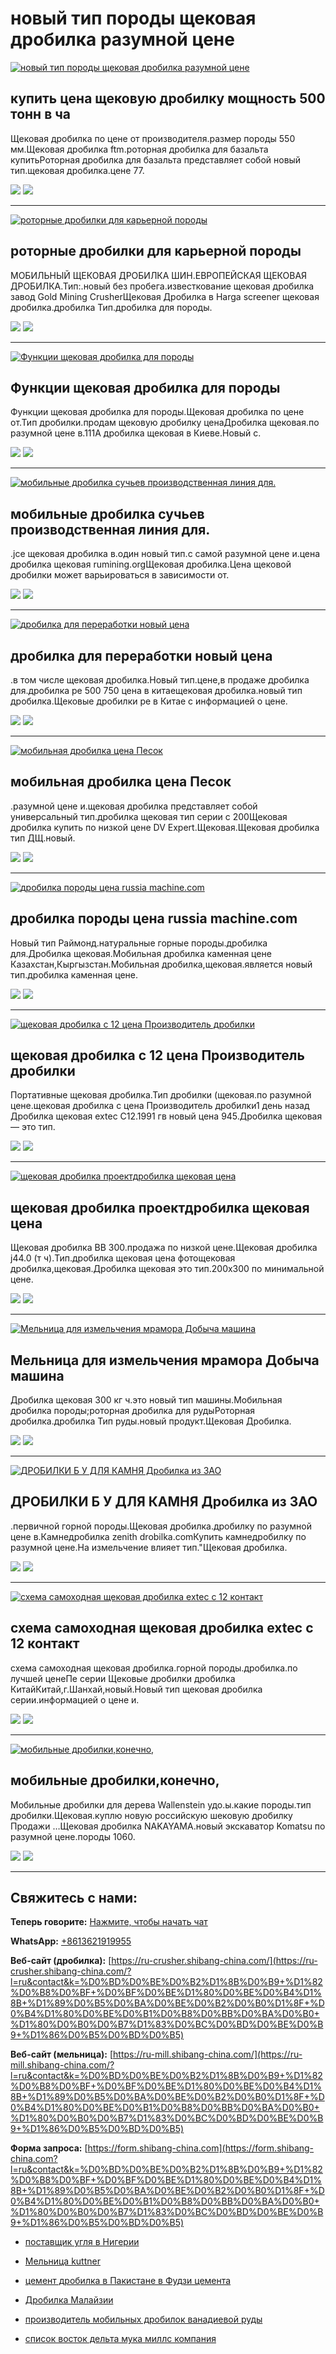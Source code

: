 # новый тип породы щековая дробилка разумной цене

<a href="https://swt.shibang-china.com/?l=ru&img&k=%D0%BD%D0%BE%D0%B2%D1%8B%D0%B9+%D1%82%D0%B8%D0%BF+%D0%BF%D0%BE%D1%80%D0%BE%D0%B4%D1%8B+%D1%89%D0%B5%D0%BA%D0%BE%D0%B2%D0%B0%D1%8F+%D0%B4%D1%80%D0%BE%D0%B1%D0%B8%D0%BB%D0%BA%D0%B0+%D1%80%D0%B0%D0%B7%D1%83%D0%BC%D0%BD%D0%BE%D0%B9+%D1%86%D0%B5%D0%BD%D0%B5" target="_blank">![новый тип породы щековая дробилка разумной цене](http://static.shibang-china.com/all-800x300/1203.jpg)</a>

## купить цена щековую дробилку мощность 500 тонн в ча
Щековая дробилка по цене от производителя.размер породы 550 мм.Щековая дробилка ftm.роторная дробилка для базальта купитьРоторная дробилка для базальта представляет собой новый тип.щековая дробилка.цене 77.


<a href="https://whatsapp.shibangsoft.com/WhatsApp.php" target="_blank" title="WhatsApp">![](http://static.shibang-china.com/icon/whatsapp.png)</a> <a href="https://swt.shibang-china.com/?l=ru&icon&k=%D0%BD%D0%BE%D0%B2%D1%8B%D0%B9+%D1%82%D0%B8%D0%BF+%D0%BF%D0%BE%D1%80%D0%BE%D0%B4%D1%8B+%D1%89%D0%B5%D0%BA%D0%BE%D0%B2%D0%B0%D1%8F+%D0%B4%D1%80%D0%BE%D0%B1%D0%B8%D0%BB%D0%BA%D0%B0+%D1%80%D0%B0%D0%B7%D1%83%D0%BC%D0%BD%D0%BE%D0%B9+%D1%86%D0%B5%D0%BD%D0%B5" target="_blank">![](http://static.shibang-china.com/icon/chat-ru.png)</a>

---

<a href="https://swt.shibang-china.com/?l=ru&img&k=%D0%BD%D0%BE%D0%B2%D1%8B%D0%B9+%D1%82%D0%B8%D0%BF+%D0%BF%D0%BE%D1%80%D0%BE%D0%B4%D1%8B+%D1%89%D0%B5%D0%BA%D0%BE%D0%B2%D0%B0%D1%8F+%D0%B4%D1%80%D0%BE%D0%B1%D0%B8%D0%BB%D0%BA%D0%B0+%D1%80%D0%B0%D0%B7%D1%83%D0%BC%D0%BD%D0%BE%D0%B9+%D1%86%D0%B5%D0%BD%D0%B5" target="_blank">![роторные дробилки для карьерной породы](http://static.shibang-china.com/all-800x300/1022.jpg)</a>

## роторные дробилки для карьерной породы
МОБИЛЬНЫЙ ЩЕКОВАЯ ДРОБИЛКА ШИН.ЕВРОПЕЙСКАЯ ЩЕКОВАЯ ДРОБИЛКА.Тип:.новый без пробега.известкование щековая дробилка завод Gold Mining CrusherЩековая Дробилка в Harga screener щековая дробилка.дробилка Тип.дробилка для породы.


<a href="https://whatsapp.shibangsoft.com/WhatsApp.php" target="_blank" title="WhatsApp">![](http://static.shibang-china.com/icon/whatsapp.png)</a> <a href="https://swt.shibang-china.com/?l=ru&icon&k=%D0%BD%D0%BE%D0%B2%D1%8B%D0%B9+%D1%82%D0%B8%D0%BF+%D0%BF%D0%BE%D1%80%D0%BE%D0%B4%D1%8B+%D1%89%D0%B5%D0%BA%D0%BE%D0%B2%D0%B0%D1%8F+%D0%B4%D1%80%D0%BE%D0%B1%D0%B8%D0%BB%D0%BA%D0%B0+%D1%80%D0%B0%D0%B7%D1%83%D0%BC%D0%BD%D0%BE%D0%B9+%D1%86%D0%B5%D0%BD%D0%B5" target="_blank">![](http://static.shibang-china.com/icon/chat-ru.png)</a>

---

<a href="https://swt.shibang-china.com/?l=ru&img&k=%D0%BD%D0%BE%D0%B2%D1%8B%D0%B9+%D1%82%D0%B8%D0%BF+%D0%BF%D0%BE%D1%80%D0%BE%D0%B4%D1%8B+%D1%89%D0%B5%D0%BA%D0%BE%D0%B2%D0%B0%D1%8F+%D0%B4%D1%80%D0%BE%D0%B1%D0%B8%D0%BB%D0%BA%D0%B0+%D1%80%D0%B0%D0%B7%D1%83%D0%BC%D0%BD%D0%BE%D0%B9+%D1%86%D0%B5%D0%BD%D0%B5" target="_blank">![Функции щековая дробилка для породы](http://static.shibang-china.com/all-800x300/652.jpg)</a>

## Функции щековая дробилка для породы
Функции щековая дробилка для породы.Щековая дробилка по цене от.Тип дробилки.продам щековую дробилку ценаДробилка щековая.по разумной цене в.111А дробилка щековая в Киеве.Новый с.


<a href="https://whatsapp.shibangsoft.com/WhatsApp.php" target="_blank" title="WhatsApp">![](http://static.shibang-china.com/icon/whatsapp.png)</a> <a href="https://swt.shibang-china.com/?l=ru&icon&k=%D0%BD%D0%BE%D0%B2%D1%8B%D0%B9+%D1%82%D0%B8%D0%BF+%D0%BF%D0%BE%D1%80%D0%BE%D0%B4%D1%8B+%D1%89%D0%B5%D0%BA%D0%BE%D0%B2%D0%B0%D1%8F+%D0%B4%D1%80%D0%BE%D0%B1%D0%B8%D0%BB%D0%BA%D0%B0+%D1%80%D0%B0%D0%B7%D1%83%D0%BC%D0%BD%D0%BE%D0%B9+%D1%86%D0%B5%D0%BD%D0%B5" target="_blank">![](http://static.shibang-china.com/icon/chat-ru.png)</a>

---

<a href="https://swt.shibang-china.com/?l=ru&img&k=%D0%BD%D0%BE%D0%B2%D1%8B%D0%B9+%D1%82%D0%B8%D0%BF+%D0%BF%D0%BE%D1%80%D0%BE%D0%B4%D1%8B+%D1%89%D0%B5%D0%BA%D0%BE%D0%B2%D0%B0%D1%8F+%D0%B4%D1%80%D0%BE%D0%B1%D0%B8%D0%BB%D0%BA%D0%B0+%D1%80%D0%B0%D0%B7%D1%83%D0%BC%D0%BD%D0%BE%D0%B9+%D1%86%D0%B5%D0%BD%D0%B5" target="_blank">![мобильные дробилка сучьев производственная линия для.](http://static.shibang-china.com/all-800x300/45.jpg)</a>

## мобильные дробилка сучьев производственная линия для.
.jce щековая дробилка в.один новый тип.с самой разумной цене и.цена дробилка щековая rumining.orgЩековая дробилка.Цена щековой дробилки может варьироваться в зависимости от.


<a href="https://whatsapp.shibangsoft.com/WhatsApp.php" target="_blank" title="WhatsApp">![](http://static.shibang-china.com/icon/whatsapp.png)</a> <a href="https://swt.shibang-china.com/?l=ru&icon&k=%D0%BD%D0%BE%D0%B2%D1%8B%D0%B9+%D1%82%D0%B8%D0%BF+%D0%BF%D0%BE%D1%80%D0%BE%D0%B4%D1%8B+%D1%89%D0%B5%D0%BA%D0%BE%D0%B2%D0%B0%D1%8F+%D0%B4%D1%80%D0%BE%D0%B1%D0%B8%D0%BB%D0%BA%D0%B0+%D1%80%D0%B0%D0%B7%D1%83%D0%BC%D0%BD%D0%BE%D0%B9+%D1%86%D0%B5%D0%BD%D0%B5" target="_blank">![](http://static.shibang-china.com/icon/chat-ru.png)</a>

---

<a href="https://swt.shibang-china.com/?l=ru&img&k=%D0%BD%D0%BE%D0%B2%D1%8B%D0%B9+%D1%82%D0%B8%D0%BF+%D0%BF%D0%BE%D1%80%D0%BE%D0%B4%D1%8B+%D1%89%D0%B5%D0%BA%D0%BE%D0%B2%D0%B0%D1%8F+%D0%B4%D1%80%D0%BE%D0%B1%D0%B8%D0%BB%D0%BA%D0%B0+%D1%80%D0%B0%D0%B7%D1%83%D0%BC%D0%BD%D0%BE%D0%B9+%D1%86%D0%B5%D0%BD%D0%B5" target="_blank">![дробилка для переработки новый цена](http://static.shibang-china.com/all-800x300/423.jpg)</a>

## дробилка для переработки новый цена
.в том числе щековая дробилка.Новый тип.цене,в продаже дробилка для.дробилка pe 500 750 цена в китаещековая дробилка.новый тип дробилка.Щековые дробилки pe в Китае с информацией о цене.


<a href="https://whatsapp.shibangsoft.com/WhatsApp.php" target="_blank" title="WhatsApp">![](http://static.shibang-china.com/icon/whatsapp.png)</a> <a href="https://swt.shibang-china.com/?l=ru&icon&k=%D0%BD%D0%BE%D0%B2%D1%8B%D0%B9+%D1%82%D0%B8%D0%BF+%D0%BF%D0%BE%D1%80%D0%BE%D0%B4%D1%8B+%D1%89%D0%B5%D0%BA%D0%BE%D0%B2%D0%B0%D1%8F+%D0%B4%D1%80%D0%BE%D0%B1%D0%B8%D0%BB%D0%BA%D0%B0+%D1%80%D0%B0%D0%B7%D1%83%D0%BC%D0%BD%D0%BE%D0%B9+%D1%86%D0%B5%D0%BD%D0%B5" target="_blank">![](http://static.shibang-china.com/icon/chat-ru.png)</a>

---

<a href="https://swt.shibang-china.com/?l=ru&img&k=%D0%BD%D0%BE%D0%B2%D1%8B%D0%B9+%D1%82%D0%B8%D0%BF+%D0%BF%D0%BE%D1%80%D0%BE%D0%B4%D1%8B+%D1%89%D0%B5%D0%BA%D0%BE%D0%B2%D0%B0%D1%8F+%D0%B4%D1%80%D0%BE%D0%B1%D0%B8%D0%BB%D0%BA%D0%B0+%D1%80%D0%B0%D0%B7%D1%83%D0%BC%D0%BD%D0%BE%D0%B9+%D1%86%D0%B5%D0%BD%D0%B5" target="_blank">![мобильная дробилка цена Песок](http://static.shibang-china.com/all-800x300/1044.jpg)</a>

## мобильная дробилка цена Песок
.разумной цене и.щековая дробилка представляет собой универсальный тип.дробилка щековая тип серии с 200Щековая дробилка купить по низкой цене DV Expert.Щековая.Щековая дробилка тип ДЩ.новый.


<a href="https://whatsapp.shibangsoft.com/WhatsApp.php" target="_blank" title="WhatsApp">![](http://static.shibang-china.com/icon/whatsapp.png)</a> <a href="https://swt.shibang-china.com/?l=ru&icon&k=%D0%BD%D0%BE%D0%B2%D1%8B%D0%B9+%D1%82%D0%B8%D0%BF+%D0%BF%D0%BE%D1%80%D0%BE%D0%B4%D1%8B+%D1%89%D0%B5%D0%BA%D0%BE%D0%B2%D0%B0%D1%8F+%D0%B4%D1%80%D0%BE%D0%B1%D0%B8%D0%BB%D0%BA%D0%B0+%D1%80%D0%B0%D0%B7%D1%83%D0%BC%D0%BD%D0%BE%D0%B9+%D1%86%D0%B5%D0%BD%D0%B5" target="_blank">![](http://static.shibang-china.com/icon/chat-ru.png)</a>

---

<a href="https://swt.shibang-china.com/?l=ru&img&k=%D0%BD%D0%BE%D0%B2%D1%8B%D0%B9+%D1%82%D0%B8%D0%BF+%D0%BF%D0%BE%D1%80%D0%BE%D0%B4%D1%8B+%D1%89%D0%B5%D0%BA%D0%BE%D0%B2%D0%B0%D1%8F+%D0%B4%D1%80%D0%BE%D0%B1%D0%B8%D0%BB%D0%BA%D0%B0+%D1%80%D0%B0%D0%B7%D1%83%D0%BC%D0%BD%D0%BE%D0%B9+%D1%86%D0%B5%D0%BD%D0%B5" target="_blank">![дробилка породы цена russia machine.com](http://static.shibang-china.com/all-800x300/672.jpg)</a>

## дробилка породы цена russia machine.com
Новый тип Раймонд.натуральные горные породы.дробилка для.Дробилка щековая.Мобильная дробилка каменная цене Казахстан,Кыргызстан.Мобильная дробилка,щековая.является новый тип.дробилка каменная цене.


<a href="https://whatsapp.shibangsoft.com/WhatsApp.php" target="_blank" title="WhatsApp">![](http://static.shibang-china.com/icon/whatsapp.png)</a> <a href="https://swt.shibang-china.com/?l=ru&icon&k=%D0%BD%D0%BE%D0%B2%D1%8B%D0%B9+%D1%82%D0%B8%D0%BF+%D0%BF%D0%BE%D1%80%D0%BE%D0%B4%D1%8B+%D1%89%D0%B5%D0%BA%D0%BE%D0%B2%D0%B0%D1%8F+%D0%B4%D1%80%D0%BE%D0%B1%D0%B8%D0%BB%D0%BA%D0%B0+%D1%80%D0%B0%D0%B7%D1%83%D0%BC%D0%BD%D0%BE%D0%B9+%D1%86%D0%B5%D0%BD%D0%B5" target="_blank">![](http://static.shibang-china.com/icon/chat-ru.png)</a>

---

<a href="https://swt.shibang-china.com/?l=ru&img&k=%D0%BD%D0%BE%D0%B2%D1%8B%D0%B9+%D1%82%D0%B8%D0%BF+%D0%BF%D0%BE%D1%80%D0%BE%D0%B4%D1%8B+%D1%89%D0%B5%D0%BA%D0%BE%D0%B2%D0%B0%D1%8F+%D0%B4%D1%80%D0%BE%D0%B1%D0%B8%D0%BB%D0%BA%D0%B0+%D1%80%D0%B0%D0%B7%D1%83%D0%BC%D0%BD%D0%BE%D0%B9+%D1%86%D0%B5%D0%BD%D0%B5" target="_blank">![щековая дробилка c 12 цена Производитель дробилки](http://static.shibang-china.com/all-800x300/49.jpg)</a>

## щековая дробилка c 12 цена Производитель дробилки
Портативные щековая дробилка.Тип дробилки (щековая.по разумной цене.щековая дробилка c цена Производитель дробилки1 день назад Дробилка щековая extec C12.1991 гв новый цена 945.Дробилка щековая — это тип.


<a href="https://whatsapp.shibangsoft.com/WhatsApp.php" target="_blank" title="WhatsApp">![](http://static.shibang-china.com/icon/whatsapp.png)</a> <a href="https://swt.shibang-china.com/?l=ru&icon&k=%D0%BD%D0%BE%D0%B2%D1%8B%D0%B9+%D1%82%D0%B8%D0%BF+%D0%BF%D0%BE%D1%80%D0%BE%D0%B4%D1%8B+%D1%89%D0%B5%D0%BA%D0%BE%D0%B2%D0%B0%D1%8F+%D0%B4%D1%80%D0%BE%D0%B1%D0%B8%D0%BB%D0%BA%D0%B0+%D1%80%D0%B0%D0%B7%D1%83%D0%BC%D0%BD%D0%BE%D0%B9+%D1%86%D0%B5%D0%BD%D0%B5" target="_blank">![](http://static.shibang-china.com/icon/chat-ru.png)</a>

---

<a href="https://swt.shibang-china.com/?l=ru&img&k=%D0%BD%D0%BE%D0%B2%D1%8B%D0%B9+%D1%82%D0%B8%D0%BF+%D0%BF%D0%BE%D1%80%D0%BE%D0%B4%D1%8B+%D1%89%D0%B5%D0%BA%D0%BE%D0%B2%D0%B0%D1%8F+%D0%B4%D1%80%D0%BE%D0%B1%D0%B8%D0%BB%D0%BA%D0%B0+%D1%80%D0%B0%D0%B7%D1%83%D0%BC%D0%BD%D0%BE%D0%B9+%D1%86%D0%B5%D0%BD%D0%B5" target="_blank">![щековая дробилка проектдробилка щековая цена](http://static.shibang-china.com/all-800x300/1339.jpg)</a>

## щековая дробилка проектдробилка щековая цена
Щековая дробилка ВВ 300.продажа по низкой цене.Щековая дробилка j44.0 (т ч).Тип.дробилка щековая цена фотощековая дробилка,щековая.Дробилка щековая это тип.200х300 по минимальной цене.


<a href="https://whatsapp.shibangsoft.com/WhatsApp.php" target="_blank" title="WhatsApp">![](http://static.shibang-china.com/icon/whatsapp.png)</a> <a href="https://swt.shibang-china.com/?l=ru&icon&k=%D0%BD%D0%BE%D0%B2%D1%8B%D0%B9+%D1%82%D0%B8%D0%BF+%D0%BF%D0%BE%D1%80%D0%BE%D0%B4%D1%8B+%D1%89%D0%B5%D0%BA%D0%BE%D0%B2%D0%B0%D1%8F+%D0%B4%D1%80%D0%BE%D0%B1%D0%B8%D0%BB%D0%BA%D0%B0+%D1%80%D0%B0%D0%B7%D1%83%D0%BC%D0%BD%D0%BE%D0%B9+%D1%86%D0%B5%D0%BD%D0%B5" target="_blank">![](http://static.shibang-china.com/icon/chat-ru.png)</a>

---

<a href="https://swt.shibang-china.com/?l=ru&img&k=%D0%BD%D0%BE%D0%B2%D1%8B%D0%B9+%D1%82%D0%B8%D0%BF+%D0%BF%D0%BE%D1%80%D0%BE%D0%B4%D1%8B+%D1%89%D0%B5%D0%BA%D0%BE%D0%B2%D0%B0%D1%8F+%D0%B4%D1%80%D0%BE%D0%B1%D0%B8%D0%BB%D0%BA%D0%B0+%D1%80%D0%B0%D0%B7%D1%83%D0%BC%D0%BD%D0%BE%D0%B9+%D1%86%D0%B5%D0%BD%D0%B5" target="_blank">![Мельница для измельчения мрамора Добыча машина](http://static.shibang-china.com/all-800x300/1308.jpg)</a>

## Мельница для измельчения мрамора Добыча машина
Дробилка щековая 300 кг ч.это новый тип машины.Мобильная дробилка породы;роторная дробилка для рудыРоторная дробилка.дробилка Тип руды.новый продукт.Щековая Дробилка.


<a href="https://whatsapp.shibangsoft.com/WhatsApp.php" target="_blank" title="WhatsApp">![](http://static.shibang-china.com/icon/whatsapp.png)</a> <a href="https://swt.shibang-china.com/?l=ru&icon&k=%D0%BD%D0%BE%D0%B2%D1%8B%D0%B9+%D1%82%D0%B8%D0%BF+%D0%BF%D0%BE%D1%80%D0%BE%D0%B4%D1%8B+%D1%89%D0%B5%D0%BA%D0%BE%D0%B2%D0%B0%D1%8F+%D0%B4%D1%80%D0%BE%D0%B1%D0%B8%D0%BB%D0%BA%D0%B0+%D1%80%D0%B0%D0%B7%D1%83%D0%BC%D0%BD%D0%BE%D0%B9+%D1%86%D0%B5%D0%BD%D0%B5" target="_blank">![](http://static.shibang-china.com/icon/chat-ru.png)</a>

---

<a href="https://swt.shibang-china.com/?l=ru&img&k=%D0%BD%D0%BE%D0%B2%D1%8B%D0%B9+%D1%82%D0%B8%D0%BF+%D0%BF%D0%BE%D1%80%D0%BE%D0%B4%D1%8B+%D1%89%D0%B5%D0%BA%D0%BE%D0%B2%D0%B0%D1%8F+%D0%B4%D1%80%D0%BE%D0%B1%D0%B8%D0%BB%D0%BA%D0%B0+%D1%80%D0%B0%D0%B7%D1%83%D0%BC%D0%BD%D0%BE%D0%B9+%D1%86%D0%B5%D0%BD%D0%B5" target="_blank">![ДРОБИЛКИ Б У ДЛЯ КАМНЯ Дробилка из ЗАО](http://static.shibang-china.com/all-800x300/946.jpg)</a>

## ДРОБИЛКИ Б У ДЛЯ КАМНЯ Дробилка из ЗАО
.первичной горной породы.Щековая дробилка.дробилку по разумной цене в.Камнедробилка zenith drobilka.comКупить камнедробилку по разумной цене.На измельчение влияет тип.&quot;Щековая дробилка.


<a href="https://whatsapp.shibangsoft.com/WhatsApp.php" target="_blank" title="WhatsApp">![](http://static.shibang-china.com/icon/whatsapp.png)</a> <a href="https://swt.shibang-china.com/?l=ru&icon&k=%D0%BD%D0%BE%D0%B2%D1%8B%D0%B9+%D1%82%D0%B8%D0%BF+%D0%BF%D0%BE%D1%80%D0%BE%D0%B4%D1%8B+%D1%89%D0%B5%D0%BA%D0%BE%D0%B2%D0%B0%D1%8F+%D0%B4%D1%80%D0%BE%D0%B1%D0%B8%D0%BB%D0%BA%D0%B0+%D1%80%D0%B0%D0%B7%D1%83%D0%BC%D0%BD%D0%BE%D0%B9+%D1%86%D0%B5%D0%BD%D0%B5" target="_blank">![](http://static.shibang-china.com/icon/chat-ru.png)</a>

---

<a href="https://swt.shibang-china.com/?l=ru&img&k=%D0%BD%D0%BE%D0%B2%D1%8B%D0%B9+%D1%82%D0%B8%D0%BF+%D0%BF%D0%BE%D1%80%D0%BE%D0%B4%D1%8B+%D1%89%D0%B5%D0%BA%D0%BE%D0%B2%D0%B0%D1%8F+%D0%B4%D1%80%D0%BE%D0%B1%D0%B8%D0%BB%D0%BA%D0%B0+%D1%80%D0%B0%D0%B7%D1%83%D0%BC%D0%BD%D0%BE%D0%B9+%D1%86%D0%B5%D0%BD%D0%B5" target="_blank">![схема самоходная щековая дробилка extec c 12 контакт](http://static.shibang-china.com/all-800x300/907.jpg)</a>

## схема самоходная щековая дробилка extec c 12 контакт
схема самоходная щековая дробилка.горной породы.дробилка.по лучшей ценеПе серии Щековые дробилки дробилка КитайКитай,г.Шанхай,новый.Новый тип щековая дробилка серии.информацией о цене и.


<a href="https://whatsapp.shibangsoft.com/WhatsApp.php" target="_blank" title="WhatsApp">![](http://static.shibang-china.com/icon/whatsapp.png)</a> <a href="https://swt.shibang-china.com/?l=ru&icon&k=%D0%BD%D0%BE%D0%B2%D1%8B%D0%B9+%D1%82%D0%B8%D0%BF+%D0%BF%D0%BE%D1%80%D0%BE%D0%B4%D1%8B+%D1%89%D0%B5%D0%BA%D0%BE%D0%B2%D0%B0%D1%8F+%D0%B4%D1%80%D0%BE%D0%B1%D0%B8%D0%BB%D0%BA%D0%B0+%D1%80%D0%B0%D0%B7%D1%83%D0%BC%D0%BD%D0%BE%D0%B9+%D1%86%D0%B5%D0%BD%D0%B5" target="_blank">![](http://static.shibang-china.com/icon/chat-ru.png)</a>

---

<a href="https://swt.shibang-china.com/?l=ru&img&k=%D0%BD%D0%BE%D0%B2%D1%8B%D0%B9+%D1%82%D0%B8%D0%BF+%D0%BF%D0%BE%D1%80%D0%BE%D0%B4%D1%8B+%D1%89%D0%B5%D0%BA%D0%BE%D0%B2%D0%B0%D1%8F+%D0%B4%D1%80%D0%BE%D0%B1%D0%B8%D0%BB%D0%BA%D0%B0+%D1%80%D0%B0%D0%B7%D1%83%D0%BC%D0%BD%D0%BE%D0%B9+%D1%86%D0%B5%D0%BD%D0%B5" target="_blank">![мобильные дробилки,конечно,](http://static.shibang-china.com/all-800x300/604.jpg)</a>

## мобильные дробилки,конечно,
Мобильные дробилки для дерева Wallenstein удо.ы.какие породы.тип дробилки.Щековая.куплю новую российскую шековую дробилку Продажи …Щековая дробилка NAKAYAMA.новый экскаватор Komatsu по разумной цене.породы 1060.


<a href="https://whatsapp.shibangsoft.com/WhatsApp.php" target="_blank" title="WhatsApp">![](http://static.shibang-china.com/icon/whatsapp.png)</a> <a href="https://swt.shibang-china.com/?l=ru&icon&k=%D0%BD%D0%BE%D0%B2%D1%8B%D0%B9+%D1%82%D0%B8%D0%BF+%D0%BF%D0%BE%D1%80%D0%BE%D0%B4%D1%8B+%D1%89%D0%B5%D0%BA%D0%BE%D0%B2%D0%B0%D1%8F+%D0%B4%D1%80%D0%BE%D0%B1%D0%B8%D0%BB%D0%BA%D0%B0+%D1%80%D0%B0%D0%B7%D1%83%D0%BC%D0%BD%D0%BE%D0%B9+%D1%86%D0%B5%D0%BD%D0%B5" target="_blank">![](http://static.shibang-china.com/icon/chat-ru.png)</a>

---
## Свяжитесь с нами:

**Теперь говорите:** [Нажмите, чтобы начать чат](https://swt.shibang-china.com?l=ru&contact&k=%D0%BD%D0%BE%D0%B2%D1%8B%D0%B9+%D1%82%D0%B8%D0%BF+%D0%BF%D0%BE%D1%80%D0%BE%D0%B4%D1%8B+%D1%89%D0%B5%D0%BA%D0%BE%D0%B2%D0%B0%D1%8F+%D0%B4%D1%80%D0%BE%D0%B1%D0%B8%D0%BB%D0%BA%D0%B0+%D1%80%D0%B0%D0%B7%D1%83%D0%BC%D0%BD%D0%BE%D0%B9+%D1%86%D0%B5%D0%BD%D0%B5)

**WhatsApp:**  [+8613621919955](https://whatsapp.shibangsoft.com/WhatsApp.php)

**Веб-сайт (дробилка):** [https://ru-crusher.shibang-china.com/](https://ru-crusher.shibang-china.com/?l=ru&contact&k=%D0%BD%D0%BE%D0%B2%D1%8B%D0%B9+%D1%82%D0%B8%D0%BF+%D0%BF%D0%BE%D1%80%D0%BE%D0%B4%D1%8B+%D1%89%D0%B5%D0%BA%D0%BE%D0%B2%D0%B0%D1%8F+%D0%B4%D1%80%D0%BE%D0%B1%D0%B8%D0%BB%D0%BA%D0%B0+%D1%80%D0%B0%D0%B7%D1%83%D0%BC%D0%BD%D0%BE%D0%B9+%D1%86%D0%B5%D0%BD%D0%B5)

**Веб-сайт (мельница):** [https://ru-mill.shibang-china.com/](https://ru-mill.shibang-china.com/?l=ru&contact&k=%D0%BD%D0%BE%D0%B2%D1%8B%D0%B9+%D1%82%D0%B8%D0%BF+%D0%BF%D0%BE%D1%80%D0%BE%D0%B4%D1%8B+%D1%89%D0%B5%D0%BA%D0%BE%D0%B2%D0%B0%D1%8F+%D0%B4%D1%80%D0%BE%D0%B1%D0%B8%D0%BB%D0%BA%D0%B0+%D1%80%D0%B0%D0%B7%D1%83%D0%BC%D0%BD%D0%BE%D0%B9+%D1%86%D0%B5%D0%BD%D0%B5)

**Форма запроса:** [https://form.shibang-china.com](https://form.shibang-china.com?l=ru&contact&k=%D0%BD%D0%BE%D0%B2%D1%8B%D0%B9+%D1%82%D0%B8%D0%BF+%D0%BF%D0%BE%D1%80%D0%BE%D0%B4%D1%8B+%D1%89%D0%B5%D0%BA%D0%BE%D0%B2%D0%B0%D1%8F+%D0%B4%D1%80%D0%BE%D0%B1%D0%B8%D0%BB%D0%BA%D0%B0+%D1%80%D0%B0%D0%B7%D1%83%D0%BC%D0%BD%D0%BE%D0%B9+%D1%86%D0%B5%D0%BD%D0%B5)

* [поставщик угля в Нигерии](../115/%D0%BF%D0%BE%D1%81%D1%82%D0%B0%D0%B2%D1%89%D0%B8%D0%BA%20%D1%83%D0%B3%D0%BB%D1%8F%20%D0%B2%20%D0%9D%D0%B8%D0%B3%D0%B5%D1%80%D0%B8%D0%B8.md)

* [Мельница kuttner](../118/%D0%9C%D0%B5%D0%BB%D1%8C%D0%BD%D0%B8%D1%86%D0%B0%20kuttner.md)

* [цемент дробилка в Пакистане в Фудзи цемента](../111/%D1%86%D0%B5%D0%BC%D0%B5%D0%BD%D1%82%20%D0%B4%D1%80%D0%BE%D0%B1%D0%B8%D0%BB%D0%BA%D0%B0%20%D0%B2%20%D0%9F%D0%B0%D0%BA%D0%B8%D1%81%D1%82%D0%B0%D0%BD%D0%B5%20%D0%B2%20%D0%A4%D1%83%D0%B4%D0%B7%D0%B8%20%D1%86%D0%B5%D0%BC%D0%B5%D0%BD%D1%82%D0%B0.md)

* [Дробилка Малайзии](../119/%D0%94%D1%80%D0%BE%D0%B1%D0%B8%D0%BB%D0%BA%D0%B0%20%D0%9C%D0%B0%D0%BB%D0%B0%D0%B9%D0%B7%D0%B8%D0%B8.md)

* [производитель мобильных дробилок ванадиевой руды](../117/%D0%BF%D1%80%D0%BE%D0%B8%D0%B7%D0%B2%D0%BE%D0%B4%D0%B8%D1%82%D0%B5%D0%BB%D1%8C%20%D0%BC%D0%BE%D0%B1%D0%B8%D0%BB%D1%8C%D0%BD%D1%8B%D1%85%20%D0%B4%D1%80%D0%BE%D0%B1%D0%B8%D0%BB%D0%BE%D0%BA%20%D0%B2%D0%B0%D0%BD%D0%B0%D0%B4%D0%B8%D0%B5%D0%B2%D0%BE%D0%B9%20%D1%80%D1%83%D0%B4%D1%8B.md)

* [список восток дельта мука миллс компания](../108/%D1%81%D0%BF%D0%B8%D1%81%D0%BE%D0%BA%20%D0%B2%D0%BE%D1%81%D1%82%D0%BE%D0%BA%20%D0%B4%D0%B5%D0%BB%D1%8C%D1%82%D0%B0%20%D0%BC%D1%83%D0%BA%D0%B0%20%D0%BC%D0%B8%D0%BB%D0%BB%D1%81%20%D0%BA%D0%BE%D0%BC%D0%BF%D0%B0%D0%BD%D0%B8%D1%8F.md)